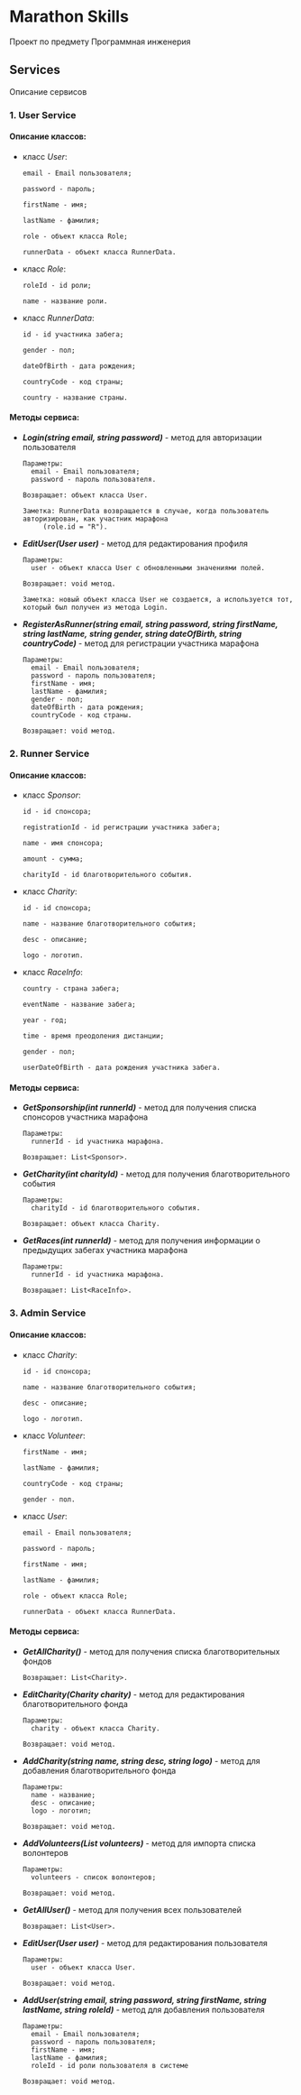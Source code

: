 # Marathon Skills
Проект по предмету Программная инженерия


## Services
Описание сервисов

### 1. User Service
	
#### Описание классов:
	
  * класс *User*:
		
		email - Email пользователя;
			
		password - пароль;
			
		firstName - имя;
			
		lastName - фамилия;
			
		role - объект класса Role;
			
		runnerData - объект класса RunnerData.
    	
  * класс *Role*:
			
		roleId - id роли;
		
		name - название роли.

  * класс *RunnerData*:

		id - id участника забега;

		gender - пол;

		dateOfBirth - дата рождения;

		countryCode - код страны;
			
		country - название страны.

#### Методы сервиса:

  * ***Login(string email, string password)*** - метод для авторизации пользователя

		Параметры: 
		  email - Email пользователя;
		  password - пароль пользователя.

		Возвращает: объект класса User.
			
		Заметка: RunnerData возвращается в случае, когда пользователь авторизирован, как участник марафона 
			 (role.id = "R").
		
  * ***EditUser(User user)*** - метод для редактирования профиля
		
		Параметры:
		  user - объект класса User с обновленными значениями полей.
			 
		Возвращает: void метод.
			
		Заметка: новый объект класса User не создается, а используется тот, который был получен из метода Login.
		
  * ***RegisterAsRunner(string email, string password, string firstName, string lastName,*** 
            		***string gender, string dateOfBirth, string countryCode)*** - метод для регистрации участника марафона
			
		Параметры: 
		  email - Email пользователя;
		  password - пароль пользователя;
		  firstName - имя;	
		  lastName - фамилия;		  
		  gender - пол;
		  dateOfBirth - дата рождения;
		  countryCode - код страны.
		  
		Возвращает: void метод.	
		
### 2. Runner Service

#### Описание классов:
	
  * класс *Sponsor*:
		
		id - id спонсора;
			
		registrationId - id регистрации участника забега;
			
		name - имя спонсора;
			
		amount - сумма;
			
		charityId - id благотворительного события.
			
  * класс *Charity*:
		
		id - id спонсора;
			
		name - название благотворительного события;
			
		desc - описание;
			
		logo - логотип.

  * класс *RaceInfo*:
		
		country - страна забега;
			
		eventName - название забега;
			
		year - год;
			
		time - время преодоления дистанции;
		
		gender - пол;
		
		userDateOfBirth - дата рождения участника забега.
		
#### Методы сервиса:

  * ***GetSponsorship(int runnerId)*** - метод для получения списка спонсоров участника марафона

		Параметры: 
		  runnerId - id участника марафона.

		Возвращает: List<Sponsor>.
		
  * ***GetCharity(int charityId)*** - метод для получения благотворительного события

		Параметры: 
		  charityId - id благотворительного события.

		Возвращает: объект класса Charity.
		
  * ***GetRaces(int runnerId)*** - метод для получения информации о предыдущих забегах участника марафона

		Параметры: 
		  runnerId - id участника марафона.

		Возвращает: List<RaceInfo>.

### 3. Admin Service

#### Описание классов:
				
  * класс *Charity*:
		
		id - id спонсора;
			
		name - название благотворительного события;
			
		desc - описание;
			
		logo - логотип.

  * класс *Volunteer*:
  
  		firstName - имя;
			
		lastName - фамилия;
			
		countryCode - код страны;
			
		gender - пол.

  * класс *User*:
		
		email - Email пользователя;
			
		password - пароль;
			
		firstName - имя;
			
		lastName - фамилия;
			
		role - объект класса Role;
			
		runnerData - объект класса RunnerData.

#### Методы сервиса:

  * ***GetAllCharity()*** - метод для получения списка благотворительных фондов 

		Возвращает: List<Charity>.
		
  * ***EditCharity(Charity charity)*** - метод для редактирования благотворительного фонда 

		Параметры: 
		  charity - объект класса Charity.

		Возвращает: void метод.
		
  * ***AddCharity(string name, string desc, string logo)*** - метод для добавления благотворительного фонда 

		Параметры: 
		  name - название;
		  desc - описание;
		  logo - логотип;

		Возвращает: void метод.

  * ***AddVolunteers(List<Volunteer> volunteers)*** - метод для импорта списка волонтеров

		Параметры: 
		  volunteers - список волонтеров;

		Возвращает: void метод.
		
  * ***GetAllUser()*** - метод для получения всех пользователей

		Возвращает: List<User>.

  * ***EditUser(User user)*** - метод для редактирования пользователя

		Параметры: 
		  user - объект класса User.

		Возвращает: void метод.

  * ***AddUser(string email, string password, string firstName, string lastName, string roleId)*** - метод для добавления пользователя

		Параметры: 
		  email - Email пользователя;
		  password - пароль пользователя;
		  firstName - имя;
		  lastName - фамилия;
		  roleId - id роли пользователя в системе

		Возвращает: void метод.
